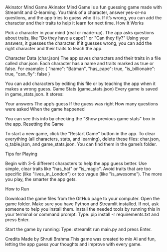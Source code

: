 Akinator Mind Game
Akinator Mind Game is a fun guessing game made with Streamlit and Q-learning. You think of a character, answer yes-or-no questions, and the app tries to guess who it is. If it’s wrong, you can add the character and their traits to help it learn for next time.
How It Works

Pick a character in your mind (real or made-up).
The app asks questions about traits, like "Do they have a cape?" or "Can they fly?"
Using your answers, it guesses the character.
If it guesses wrong, you can add the right character and their traits to teach the app.

Character Data (char.json)
The app saves characters and their traits in a file called char.json. Each character has a name and traits marked as true or false. For example:
{
  "name": "Batman",
  "has_cape": true,
  "is_billionaire": true,
  "can_fly": false
}

You can add characters by editing this file or by teaching the app when it makes a wrong guess.
Game Stats (game_stats.json)
Every game is saved in game_stats.json. It stores:

Your answers
The app’s guess
If the guess was right
How many questions were asked
When the game happened

You can see this info by checking the "Show previous game stats" box in the app.
Resetting the Game

To start a new game, click the "Restart Game" button in the app.
To clear everything (all characters, stats, and learning), delete these files: char.json, q_table.json, and game_stats.json. You can find them in the game’s folder.

Tips for Playing

Begin with 3–5 different characters to help the app guess better.
Use simple, clear traits like "has_hat" or "is_magic".
Avoid traits that are too specific (like "lives_in_London") or too vague (like "is_awesome").
The more you play, the smarter the app gets.

How to Run

Download the game files from the GitHub page to your computer.
Open the game folder.
Make sure you have Python and Streamlit installed. If not, ask someone to help you install them.
Install the needed tools by running this in your terminal or command prompt:
Type: pip install -r requirements.txt and press Enter.


Start the game by running:
Type: streamlit run main.py and press Enter.



Credits
Made by Shruti Brahma.This game was created to mix AI and fun, letting the app guess your thoughts and improve with every game.
